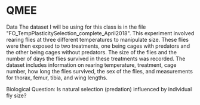 # QMEE

Data
The dataset I will be using for this class is in the file "FO_TempPlasticitySelection_complete_April2018". This experiment involved rearing flies at three different temperatures to manipulate size. These flies were then exposed to two treatments, one being cages with predators and the other being cages without predators. The size of the flies and the number of days the flies survived in these treatments was recorded.
The dataset includes information on rearing temperature, treatment, cage number, how long the flies survived, the sex of the flies, and measurements for thorax, femur, tibia, and wing lengths. 

Biological Question:
Is natural selection (predation) influenced by individual fly size?